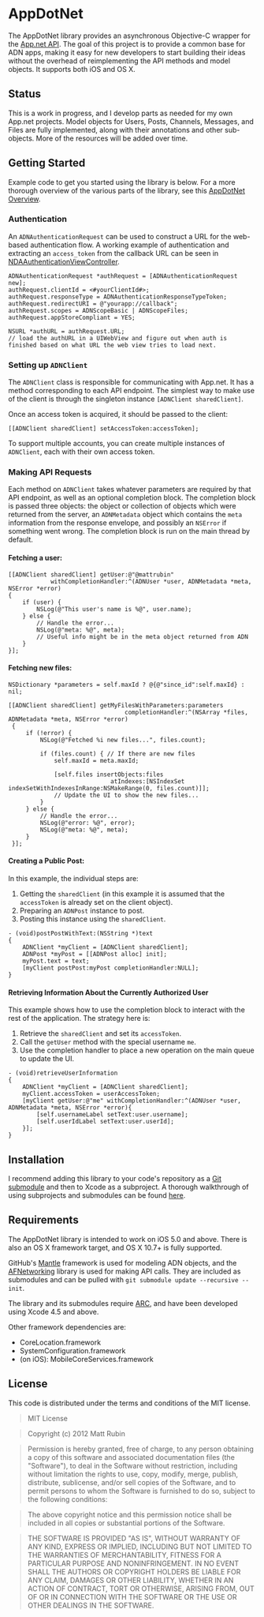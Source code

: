 # AppDotNet

The AppDotNet library provides an asynchronous Objective-C wrapper for the [App.net API](http://developers.app.net). The goal of this project is to provide a common base for ADN apps, making it easy for new developers to start building their ideas without the overhead of reimplementing the API methods and model objects. It supports both iOS and OS X.

## Status

This is a work in progress, and I develop parts as needed for my own App.net projects. Model objects for Users, Posts, Channels, Messages, and Files are fully implemented, along with their annotations and other sub-objects. More of the resources will be added over time.

## Getting Started

Example code to get you started using the library is below. For a more thorough overview of the various parts of the library, see this [AppDotNet Overview](https://github.com/mattrubin/AppDotNet/wiki/AppDotNet-Overview).

### Authentication

An `ADNAuthenticationRequest` can be used to construct a URL for the web-based authentication flow. A working example of authentication and extracting an `access_token` from the callback URL can be seen in [NDAAuthenticationViewController](https://github.com/mattrubin/NetDotApp/blob/master/NetDotApp/Classes/NDAAuthenticationViewController.m).

```objc
ADNAuthenticationRequest *authRequest = [ADNAuthenticationRequest new];
authRequest.clientId = <#yourClientId#>;
authRequest.responseType = ADNAuthenticationResponseTypeToken;
authRequest.redirectURI = @"yourapp://callback";
authRequest.scopes = ADNScopeBasic | ADNScopeFiles;
authRequest.appStoreCompliant = YES;

NSURL *authURL = authRequest.URL;
// load the authURL in a UIWebView and figure out when auth is finished based on what URL the web view tries to load next.
```

### Setting up `ADNClient`

The `ADNClient` class is responsible for communicating with App.net. It has a method corresponding to each API endpoint. The simplest way to make use of the client is through the singleton instance `[ADNClient sharedClient]`.

Once an access token is acquired, it should be passed to the client:
```objc
[[ADNClient sharedClient] setAccessToken:accessToken];
```

To support multiple accounts, you can create multiple instances of `ADNClient`, each with their own access token.

### Making API Requests

Each method on `ADNClient` takes whatever parameters are required by that API endpoint, as well as an optional completion block. The completion block is passed three objects: the object or collection of objects which were returned from the server, an `ADNMetadata` object which contains the `meta` information from the response envelope, and possibly an `NSError` if something went wrong. The completion block is run on the main thread by default. 

#### Fetching a user:

```objc
[[ADNClient sharedClient] getUser:@"@mattrubin"
            withCompletionHandler:^(ADNUser *user, ADNMetadata *meta, NSError *error)
{
    if (user) {
        NSLog(@"This user's name is %@", user.name);
    } else {
        // Handle the error...
        NSLog(@"meta: %@", meta);
        // Useful info might be in the meta object returned from ADN
    }
}];
```

#### Fetching new files:

```objc
NSDictionary *parameters = self.maxId ? @{@"since_id":self.maxId} : nil;

[[ADNClient sharedClient] getMyFilesWithParameters:parameters
                                 completionHandler:^(NSArray *files, ADNMetadata *meta, NSError *error)
 {
     if (!error) {
         NSLog(@"Fetched %i new files...", files.count);
         
         if (files.count) { // If there are new files
             self.maxId = meta.maxId;
             
             [self.files insertObjects:files
                             atIndexes:[NSIndexSet indexSetWithIndexesInRange:NSMakeRange(0, files.count)]];
             // Update the UI to show the new files...
         }
     } else {
         // Handle the error...
         NSLog(@"error: %@", error);
         NSLog(@"meta: %@", meta);
     }
 }];
```

#### Creating a Public Post:

In this example, the individual steps are:

1. Getting the `sharedClient` (in this example it is assumed that the `accessToken` is already set on the client object).
2. Preparing an `ADNPost` instance to post.
3. Posting this instance using the `sharedClient`.

```objc
- (void)postPostWithText:(NSString *)text
{
    ADNClient *myClient = [ADNClient sharedClient];
    ADNPost *myPost = [[ADNPost alloc] init];
    myPost.text = text;
    [myClient postPost:myPost completionHandler:NULL];
}
```

#### Retrieving Information About the Currently Authorized User

This example shows how to use the completion block to interact with the rest of the application. The strategy here is:

1. Retrieve the `sharedClient` and set its `accessToken`.
2. Call the `getUser` method with the special username `me`.
3. Use the completion handler to place a new operation on the main queue to update the UI.

```objc
- (void)retrieveUserInformation
{
    ADNClient *myClient = [ADNClient sharedClient];
    myClient.accessToken = userAccessToken;
    [myClient getUser:@"me" withCompletionHandler:^(ADNUser *user, ADNMetadata *meta, NSError *error){
        [self.usernameLabel setText:user.username];
        [self.userIdLabel setText:user.userId];
    }];
}
```

## Installation

I recommend adding this library to your code's repository as a [Git submodule](http://git-scm.com/book/en/Git-Tools-Submodules) and then to Xcode as a subproject. A thorough walkthrough of using subprojects and submodules can be found [here](http://www.blog.montgomerie.net/easy-xcode-static-library-subprojects-and-submodules).

## Requirements

The AppDotNet library is intended to work on iOS 5.0 and above. There is also an OS X framework target, and OS X 10.7+ is fully supported.

GitHub's [Mantle](http://github.com/github/Mantle) framework is used for modeling ADN objects, and the [AFNetworking](https://github.com/AFNetworking/AFNetworking) library is used for making API calls. They are included as submodules and can be pulled with `git submodule update --recursive --init`.

The library and its submodules require [ARC](http://en.wikipedia.org/wiki/Automatic_Reference_Counting), and have been developed using Xcode 4.5 and above.

Other framework dependencies are:
* CoreLocation.framework
* SystemConfiguration.framework
* (on iOS): MobileCoreServices.framework

## License

This code is distributed under the terms and conditions of the MIT license.


>MIT License

>Copyright (c) 2012 Matt Rubin

>Permission is hereby granted, free of charge, to any person obtaining a copy of this software and associated documentation files (the "Software"), to deal in the Software without restriction, including without limitation the rights to use, copy, modify, merge, publish, distribute, sublicense, and/or sell copies of the Software, and to permit persons to whom the Software is furnished to do so, subject to the following conditions:

>The above copyright notice and this permission notice shall be included in all copies or substantial portions of the Software.

>THE SOFTWARE IS PROVIDED "AS IS", WITHOUT WARRANTY OF ANY KIND, EXPRESS OR IMPLIED, INCLUDING BUT NOT LIMITED TO THE WARRANTIES OF MERCHANTABILITY, FITNESS FOR A PARTICULAR PURPOSE AND NONINFRINGEMENT. IN NO EVENT SHALL THE AUTHORS OR COPYRIGHT HOLDERS BE LIABLE FOR ANY CLAIM, DAMAGES OR OTHER LIABILITY, WHETHER IN AN ACTION OF CONTRACT, TORT OR OTHERWISE, ARISING FROM, OUT OF OR IN CONNECTION WITH THE SOFTWARE OR THE USE OR OTHER DEALINGS IN THE SOFTWARE.

